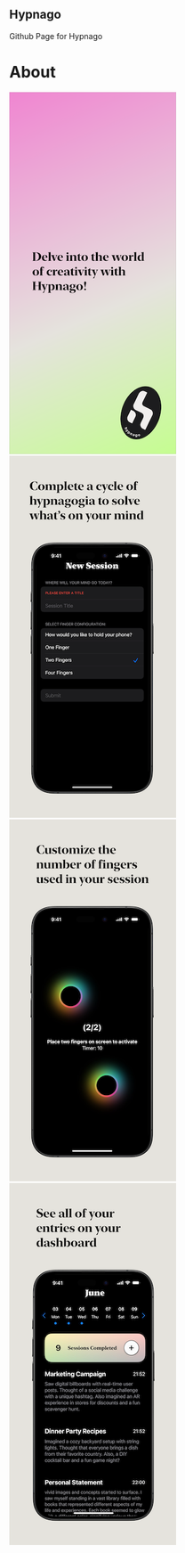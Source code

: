 ## Hypnago
Github Page for Hypnago

# About

![Hypnago Screenshot #1](https://github.com/nchuluda/HypnagoInfo/blob/main/Images/1.png?raw=true) 
![Hypnago Screenshot #2](https://github.com/nchuluda/HypnagoInfo/blob/main/Images/2.png?raw=true) 
![Hypnago Screenshot #3](https://github.com/nchuluda/HypnagoInfo/blob/main/Images/3.png?raw=true) 
![Hypnago Screenshot #4](https://github.com/nchuluda/HypnagoInfo/blob/main/Images/4.png?raw=true)
